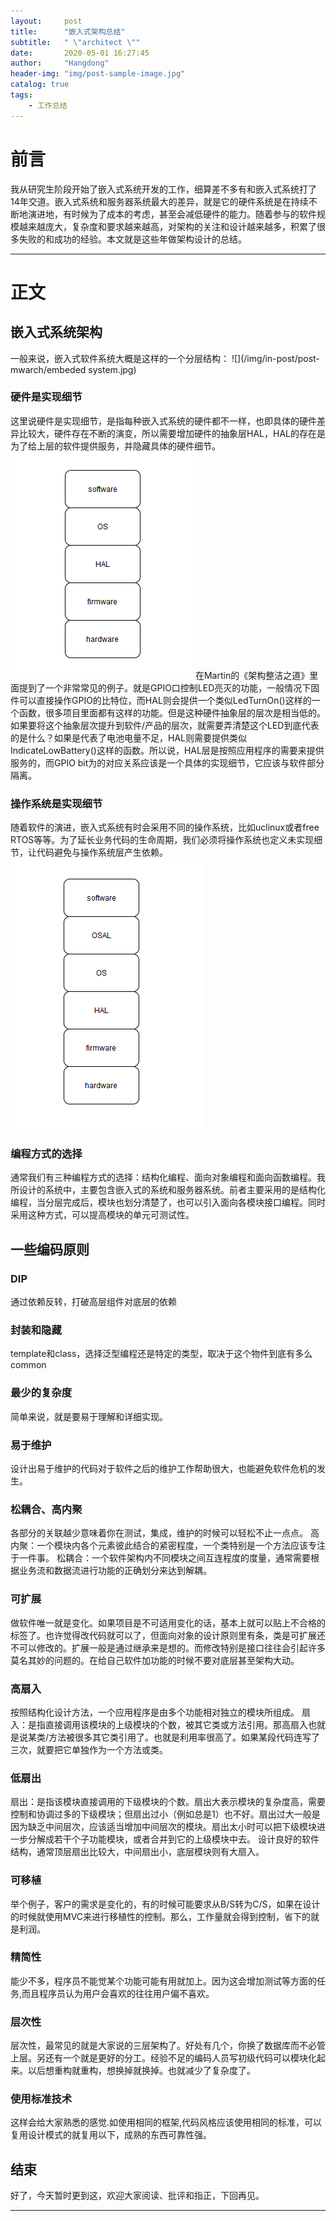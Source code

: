 ```yaml
---
layout:     post
title:      "嵌入式架构总结"
subtitle:   " \"architect \""
date:       2020-05-01 16:27:45 
author:     "Hangdong"
header-img: "img/post-sample-image.jpg"
catalog: true
tags:
    - 工作总结
---
```


# 前言 #
我从研究生阶段开始了嵌入式系统开发的工作，细算差不多有和嵌入式系统打了14年交道。嵌入式系统和服务器系统最大的差异，就是它的硬件系统是在持续不断地演进地，有时候为了成本的考虑，甚至会减低硬件的能力。随着参与的软件规模越来越庞大，复杂度和要求越来越高，对架构的关注和设计越来越多，积累了很多失败的和成功的经验。本文就是这些年做架构设计的总结。

---

# 正文 #
## 嵌入式系统架构 ##
一般来说，嵌入式软件系统大概是这样的一个分层结构：
![](/img/in-post/post-mwarch/embeded system.jpg)
### 硬件是实现细节 ###
这里说硬件是实现细节，是指每种嵌入式系统的硬件都不一样，也即具体的硬件差异比较大，硬件存在不断的演变，所以需要增加硬件的抽象层HAL，HAL的存在是为了给上层的软件提供服务，并隐藏具体的硬件细节。
![](/img/in-post/post-mwarch/hal.png)
在Martin的《架构整洁之道》里面提到了一个非常常见的例子。就是GPIO口控制LED亮灭的功能，一般情况下固件可以直接操作GPIO的比特位，而HAL则会提供一个类似LedTurnOn()这样的一个函数，很多项目里面都有这样的功能。但是这种硬件抽象层的层次是相当低的。如果要将这个抽象层次提升到软件/产品的层次，就需要弄清楚这个LED到底代表的是什么？如果是代表了电池电量不足，HAL则需要提供类似IndicateLowBattery()这样的函数。所以说，HAL层是按照应用程序的需要来提供服务的，而GPIO bit为的对应关系应该是一个具体的实现细节，它应该与软件部分隔离。

### 操作系统是实现细节 ###
随着软件的演进，嵌入式系统有时会采用不同的操作系统，比如uclinux或者free RTOS等等。为了延长业务代码的生命周期，我们必须将操作系统也定义未实现细节，让代码避免与操作系统层产生依赖。
![](/img/in-post/post-mwarch/osal.png)

### 编程方式的选择 ###
通常我们有三种编程方式的选择：结构化编程、面向对象编程和面向函数编程。我所设计的系统中，主要包含嵌入式的系统和服务器系统。前者主要采用的是结构化编程，当分层完成后，模块也划分清楚了，也可以引入面向各模块接口编程。同时采用这种方式，可以提高模块的单元可测试性。
## 一些编码原则 ##
### DIP ###
通过依赖反转，打破高层组件对底层的依赖
### 封装和隐藏
template和class，选择泛型编程还是特定的类型，取决于这个物件到底有多么common
### 最少的复杂度 ###
简单来说，就是要易于理解和详细实现。
### 易于维护
设计出易于维护的代码对于软件之后的维护工作帮助很大，也能避免软件危机的发生。
### 松耦合、高内聚
各部分的关联越少意味着你在测试，集成，维护的时候可以轻松不止一点点。
高内聚：一个模块内各个元素彼此结合的紧密程度，一个类特别是一个方法应该专注于一件事。
松耦合：一个软件架构内不同模块之间互连程度的度量，通常需要根据业务流和数据流进行功能的正确划分来达到解耦。
### 可扩展
做软件唯一就是变化。如果项目是不可适用变化的话，基本上就可以贴上不合格的标签了。也许觉得改代码就可以了，但面向对象的设计原则里有条，类是可扩展还不可以修改的。扩展一般是通过继承来是想的。而修改特别是接口往往会引起许多莫名其妙的问题的。在给自己软件加功能的时候不要对底层甚至架构大动。
### 高扇入
按照结构化设计方法，一个应用程序是由多个功能相对独立的模块所组成。
扇入：是指直接调用该模块的上级模块的个数，被其它类或方法引用。那高扇入也就是说某类/方法被很多其它类引用了。也就是利用率很高了。如果某段代码连写了三次，就要把它单独作为一个方法或类。

### 低扇出
扇出：是指该模块直接调用的下级模块的个数。扇出大表示模块的复杂度高，需要控制和协调过多的下级模块；但扇出过小（例如总是1）也不好。扇出过大一般是因为缺乏中间层次，应该适当增加中间层次的模块。扇出太小时可以把下级模块进一步分解成若干个子功能模块，或者合并到它的上级模块中去。
设计良好的软件结构，通常顶层扇出比较大，中间扇出小，底层模块则有大扇入。 

### 可移植
举个例子，客户的需求是变化的，有的时候可能要求从B/S转为C/S，如果在设计的时候就使用MVC来进行移植性的控制。那么，工作量就会得到控制，省下的就是利润。

### 精简性
能少不多，程序员不能觉某个功能可能有用就加上。因为这会增加测试等方面的任务,而且程序员认为用户会喜欢的往往用户偏不喜欢。

### 层次性
层次性，最常见的就是大家说的三层架构了。好处有几个，你换了数据库而不必管上层。另还有一个就是更好的分工。经验不足的编码人员写初级代码可以模块化起来。以后想重构就重构，想换掉就换掉。也就减少了复杂度了。
  
### 使用标准技术
这样会给大家熟悉的感觉.如使用相同的框架,代码风格应该使用相同的标准，可以复用设计模式的就复用以下，成熟的东西可靠性强。


## 结束
好了，今天暂时更到这，欢迎大家阅读、批评和指正，下回再见。

---


